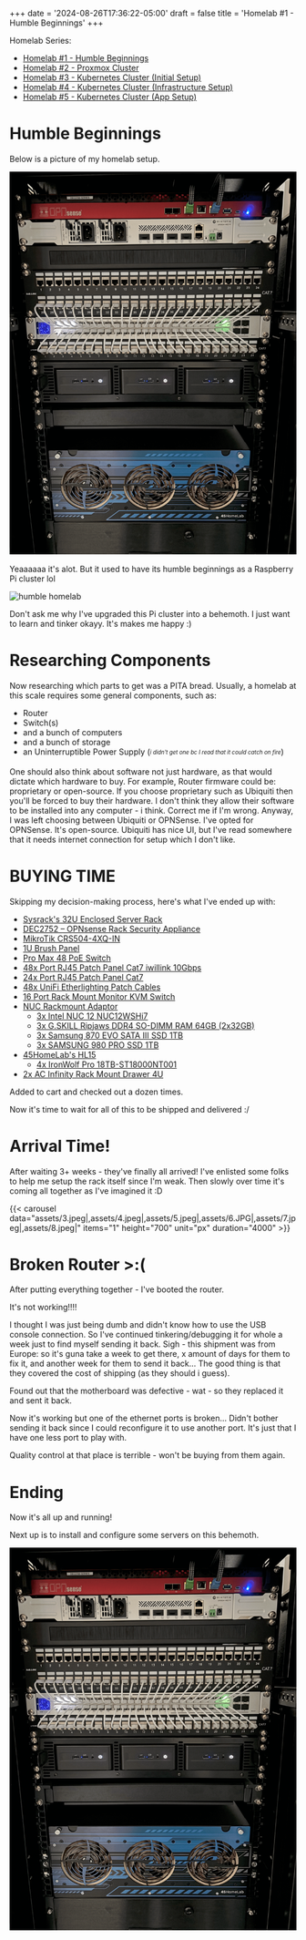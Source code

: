 +++
date = '2024-08-26T17:36:22-05:00'
draft = false
title = 'Homelab #1 - Humble Beginnings'
+++

Homelab Series:

- [Homelab #1 - Humble Beginnings](/tinkering/2024-08-26/)
- [Homelab #2 - Proxmox Cluster](/tinkering/2025-06-04/)
- [Homelab #3 - Kubernetes Cluster (Initial Setup)](/tinkering/2025-06-05/)
- [Homelab #4 - Kubernetes Cluster (Infrastructure Setup)](/tinkering/2025-06-06/)
- [Homelab #5 - Kubernetes Cluster (App Setup)](/tinkering/2025-06-08/)

# Humble Beginnings

Below is a picture of my homelab setup.

![overlord homelord](assets/2.png)

Yeaaaaaa it's alot. But it used to have its humble beginnings as a Raspberry Pi cluster lol

![humble homelab](assets/1.png)

Don't ask me why I've upgraded this Pi cluster into a behemoth. I just want to learn and tinker okayy. It's makes me happy :)

# Researching Components

Now researching which parts to get was a PITA bread. Usually, a homelab at this scale requires some general components, such as:
- Router
- Switch(s)
- and a bunch of computers
- and a bunch of storage
- an Uninterruptible Power Supply (<sub><sup>*i didn't get one bc I read that it could catch on fire*</sub></sup>)

One should also think about software not just hardware, as that would dictate which hardware to buy.
For example, Router firmware could be: proprietary or open-source.
If you choose proprietary such as Ubiquiti then you'll be forced to buy their hardware.
I don't think they allow their software to be installed into any computer - i think.
Correct me if I'm wrong. 
Anyway, I was left choosing between Ubiquiti or OPNSense.
I've opted for OPNSense.
It's open-source.
Ubiquiti has nice UI, but I've read somewhere that it needs internet connection for setup which I don't like.

# BUYING TIME

Skipping my decision-making process, here's what I've ended up with: 
- [Sysrack's 32U Enclosed Server Rack](https://sysracks.com/product/32u-39-depth-it-telecom-cabinet-srf-32-6-10/)
- [DEC2752 – OPNsense Rack Security Appliance](https://shop.opnsense.com/product/dec2752-opnsense-rack-security-appliance/)
- [MikroTik CRS504-4XQ-IN](https://www.amazon.com/dp/B0B34Y1D6P?psc=1&ref=ppx_yo2ov_dt_b_product_details)
- [1U Brush Panel](https://www.aliexpress.us/item/3256806570018242.html?spm=a2g0o.order_list.order_list_main.5.14761802EqYtl0&gatewayAdapt=glo2usa)
- [Pro Max 48 PoE Switch](https://store.ui.com/us/en/pro/collections/unifi-switching-pro-max/products/usw-pro-max-48-poe?variant=USW-Pro-Max-48-PoE)
- [48x Port RJ45 Patch Panel Cat7 iwillink 10Gbps](https://www.amazon.com/dp/B0BXKFNMJG?ref=ppx_yo2ov_dt_b_product_details&th=1)
- [24x Port RJ45 Patch Panel Cat7](https://www.amazon.com/gp/product/B0CKP2XFKG/ref=ppx_yo_dt_b_asin_title_o00_s00?ie=UTF8&psc=1)
- [48x UniFi Etherlighting Patch Cables](https://store.ui.com/us/en/collections/unifi-accessory-tech-cable-patch/products/uacc-cable-patch-el?variant=uacc-cable-patch-el-015m-w-24)
- [16 Port Rack Mount Monitor KVM Switch](https://www.amazon.com/dp/B0B68BMNFV?ref=ppx_yo2ov_dt_b_product_details&th=1)
- [NUC Rackmount Adaptor](https://www.mk1manufacturing.com/Intel-NUC-Mini-PC/NUC-Rackmount-Adaptor-p75.html)
  - [3x Intel NUC 12 NUC12WSHi7](https://www.amazon.com/dp/B0BJDXCRCP?ref=ppx_yo2ov_dt_b_product_details&th=1)
  - [3x G.SKILL Ripjaws DDR4 SO-DIMM RAM 64GB (2x32GB)](https://www.amazon.com/dp/B08H2HC87Z?psc=1&ref=ppx_yo2ov_dt_b_product_details) 
  - [3x Samsung 870 EVO SATA III SSD 1TB](https://www.amazon.com/dp/B08QBJ2YMG?ref=ppx_yo2ov_dt_b_product_details&th=1) 
  - [3x SAMSUNG 980 PRO SSD 1TB](https://www.amazon.com/dp/B08GLX7TNT?ref=ppx_yo2ov_dt_b_product_details&th=1)
- [45HomeLab's HL15](https://store.45homelab.com/configure/hl15)
  - [4x IronWolf Pro 18TB-ST18000NT001](https://www.seagate.com/products/nas-drives/ironwolf-pro-hard-drive/?sku=ST4000NT001)
- [2x AC Infinity Rack Mount Drawer 4U](https://www.amazon.com/dp/B0775ZLJLQ?ref=ppx_yo2ov_dt_b_product_details&th=1)

Added to cart and checked out a dozen times.

Now it's time to wait for all of this to be shipped and delivered :/

# Arrival Time!

After waiting 3+ weeks - they've finally all arrived! I've enlisted some folks to help me setup the rack itself since I'm weak.
Then slowly over time it's coming all together as I've imagined it :D

{{< carousel
  data="assets/3.jpeg|,assets/4.jpeg|,assets/5.jpeg|,assets/6.JPG|,assets/7.jpeg|,assets/8.jpeg|"
  items="1" height="700"
  unit="px"
  duration="4000" >}}

# Broken Router >:(

After putting everything together - I've booted the router.

It's not working!!!!

I thought I was just being dumb and didn't know how to use the USB console connection.
So I've continued tinkering/debugging it for whole a week just to find myself sending it back.
Sigh - this shipment was from Europe: so it's guna take a week to get there, x amount of days for them to fix it, and another week for them to send it back...
The good thing is that they covered the cost of shipping (as they should i guess).

Found out that the motherboard was defective - wat - so they replaced it and sent it back.

Now it's working but one of the ethernet ports is broken... Didn't bother sending it back since I could reconfigure it to use another port. It's just that I have one less port to play with.

Quality control at that place is terrible - won't be buying from them again.

# Ending

Now it's all up and running!

Next up is to install and configure some servers on this behemoth.

![overlord homelord](assets/2.png)
